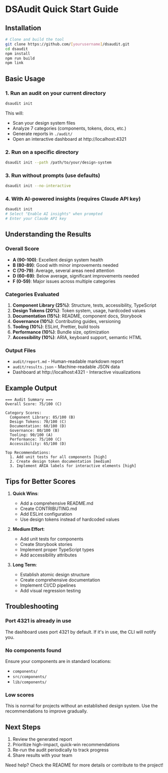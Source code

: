 # DSAudit Quick Start Guide

## Installation

```bash
# Clone and build the tool
git clone https://github.com/[yourusername]/dsaudit.git
cd dsaudit
npm install
npm run build
npm link
```

## Basic Usage

### 1. Run an audit on your current directory

```bash
dsaudit init
```

This will:
- Scan your design system files
- Analyze 7 categories (components, tokens, docs, etc.)
- Generate reports in `./audit/`
- Open an interactive dashboard at http://localhost:4321

### 2. Run on a specific directory

```bash
dsaudit init --path /path/to/your/design-system
```

### 3. Run without prompts (use defaults)

```bash
dsaudit init --no-interactive
```

### 4. With AI-powered insights (requires Claude API key)

```bash
dsaudit init
# Select "Enable AI insights" when prompted
# Enter your Claude API key
```

## Understanding the Results

### Overall Score
- **A (90-100)**: Excellent design system health
- **B (80-89)**: Good with minor improvements needed
- **C (70-79)**: Average, several areas need attention
- **D (60-69)**: Below average, significant improvements needed
- **F (0-59)**: Major issues across multiple categories

### Categories Evaluated

1. **Component Library (25%)**: Structure, tests, accessibility, TypeScript
2. **Design Tokens (20%)**: Token system, usage, hardcoded values
3. **Documentation (15%)**: README, component docs, Storybook
4. **Governance (10%)**: Contributing guides, versioning
5. **Tooling (10%)**: ESLint, Prettier, build tools
6. **Performance (10%)**: Bundle size, optimization
7. **Accessibility (10%)**: ARIA, keyboard support, semantic HTML

### Output Files

- `audit/report.md` - Human-readable markdown report
- `audit/results.json` - Machine-readable JSON data
- Dashboard at http://localhost:4321 - Interactive visualizations

## Example Output

```
=== Audit Summary ===
Overall Score: 75/100 (C)

Category Scores:
  Component Library: 85/100 (B)
  Design Tokens: 70/100 (C)
  Documentation: 60/100 (D)
  Governance: 80/100 (B)
  Tooling: 90/100 (A)
  Performance: 75/100 (C)
  Accessibility: 65/100 (D)

Top Recommendations:
  1. Add unit tests for all components [high]
  2. Create design token documentation [medium]
  3. Implement ARIA labels for interactive elements [high]
```

## Tips for Better Scores

1. **Quick Wins**:
   - Add a comprehensive README.md
   - Create CONTRIBUTING.md
   - Add ESLint configuration
   - Use design tokens instead of hardcoded values

2. **Medium Effort**:
   - Add unit tests for components
   - Create Storybook stories
   - Implement proper TypeScript types
   - Add accessibility attributes

3. **Long Term**:
   - Establish atomic design structure
   - Create comprehensive documentation
   - Implement CI/CD pipelines
   - Add visual regression testing

## Troubleshooting

### Port 4321 is already in use
The dashboard uses port 4321 by default. If it's in use, the CLI will notify you.

### No components found
Ensure your components are in standard locations:
- `components/`
- `src/components/`
- `lib/components/`

### Low scores
This is normal for projects without an established design system. Use the recommendations to improve gradually.

## Next Steps

1. Review the generated report
2. Prioritize high-impact, quick-win recommendations
3. Re-run the audit periodically to track progress
4. Share results with your team

Need help? Check the README for more details or contribute to the project!